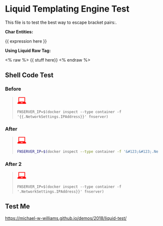 # Liquid Templating Engine Test
This file is to test the best way to escape bracket pairs:.

**Char Entities:**

&#123;&#123; expression here &#125;&#125;


**Using Liquid Raw Tag:**

<% raw %> 
{{ stuff here}} 
<% endraw %>


## Shell Code Test

### Before

>![user input](../images/userinput.png)
>```shell
>FNSERVER_IP=$(docker inspect --type container -f '{{.NetworkSettings.IPAddress}}' fnserver)
>```

### After

>![user input](../images/userinput.png)
>```sh
>FNSERVER_IP=$(docker inspect --type container -f '&#123;&#123;.NetworkSettings.IPAddress&#125;&#125;' fnserver)
>```

### After 2

>![user input](../images/userinput.png)
>```shell
>FNSERVER_IP=$(docker inspect --type container -f '.NetworkSettings.IPAddress}}' fnserver)
>```



## Test Me
<https://michael-w-williams.github.io/demos/2018/liquid-test/>
